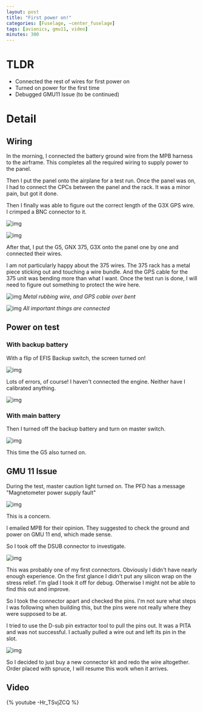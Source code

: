 ```yaml
---
layout: post
title: "First power on!"
categories: [Fuselage, ~center_fuselage]
tags: [avionics, gmu11, video]
minutes: 300
---
```


# TLDR

- Connected the rest of wires for first power on
- Turned on power for the first time
- Debugged GMU11 Issue (to be continued)

# Detail

## Wiring

In the morning, I connected the battery ground wire from the MPB harness to the airframe. This completes all the required wiring to supply power to the panel.

Then I put the panel onto the airplane for a test run. Once the panel was on, I had to connect the CPCs between the panel and the rack. It was a minor pain, but got it done.

Then I finally was able to figure out the correct length of the G3X GPS wire. I crimped a BNC connector to it.

![img](https://lh3.googleusercontent.com/pw/AP1GczPnDau2A7AJR32_bX2sSs7IUCU2e1Dg4rdKvoSb4kxUJ1ZW-7WYmicQCkl3Wfm7F5oUaH979AMFemtzhUgDVr-nDsq_KyH9FV7LWPIGg5yb5vb1HMSUta0e1B8Pm4rqoBKIIr7G-d2_ce--MBAgGCzvXQ=w4080-h3072-s-no-gm?authuser=0)

![img](https://lh3.googleusercontent.com/pw/AP1GczNugSFs5p6rQyahrBzi1ctJ92WGbaOw9fTKLLrqLYCNiwBFdp9c2hZPHv6jp5XGZYukkpzgtlk5YgEX-o2iLEejFBMJl17-FoDUgHU099I-TfUAwAL7Y50Q0WR0chU7T3SV-U63e1-YfJM6UMFn-git5g=w4080-h3072-s-no-gm?authuser=0)


After that, I put the G5, GNX 375, G3X onto the panel one by one and connected their wires.

I am not particularly happy about the 375 wires. The 375 rack has a metal piece sticking out and touching a wire bundle. And the GPS cable for the 375 unit was bending more than what I want. Once the test run is done, I will need to figure out something to protect the wire here.

![img](https://lh3.googleusercontent.com/pw/AP1GczMZGWSY_ZPCZqtEVDyxBP7RWafmnDYFLOKOve4Jl03Px21zMXn8Iavz_AV23rg-Esuxjc8G-pZWMU40ja0K8sjN109GUnvzPYi9UOFt7aaTLh7jjiqr5dTPDB1RHoYDUHU65JXbJlyLtcKH6gC80ZfHjQ=w2328-h3092-s-no-gm?authuser=0)
_Metal rubbing wire, and GPS cable over bent_

![img](https://lh3.googleusercontent.com/pw/AP1GczMClLyIlxDpC-yX0-zBY2hvBMxR1FoHn87I-W4Ov6gh1LsAvXd5PHtxD8FQ4m14PDH-2ycCwddUjgfFiE2TQLhjnj5sS_GgfyRFpLUFXuRbMT1NubxCYoANL1SmlGKL-Ox2HFvsNB1M9rvqoO7eWVvROw=w4080-h3072-s-no-gm?authuser=0)
_All important things are connected_

## Power on test

### With backup battery

With a flip of EFIS Backup switch, the screen turned on!

![img](https://lh3.googleusercontent.com/pw/AP1GczNXZYw5Hjp6XZ0648XDtsOLmmGwBTIJLI_LRHq8zLMMzNfjlPBfGADlX1Xr93bu-Tuo6WsFMcMt4b-Wt29X5bSPCBPVYemSDwm1fkyblsflM0v2Qn4EoqrAKITtfLcM78U-rQna0G8-RKUwGw1t48DM2A=w4080-h3072-s-no-gm?authuser=0)

Lots of errors, of course! I haven't connected the engine. Neither have I calibrated anything.

![img](https://lh3.googleusercontent.com/pw/AP1GczPGrsmlBkcV095Y0V1kP5Sbc8nUgWMlBe1RFUu_EMTGYAo0nQlyY4CTfFq9YOJQ-zdlFObXp17ZKGcH1kOtPXXunFEthhDcKfPzxOFolvW37wvGb_TxbUYQc34gTtnnd-Ro2BaSwjH5LUOm6Y-kb089rA=w4080-h3072-s-no-gm?authuser=0)

### With main battery

Then I turned off the backup battery and turn on master switch.

![img](https://lh3.googleusercontent.com/pw/AP1GczOAjeMgYmZ7ThgUkIF5MSa655xpJz6DUAt_n6gJnuC8vGcCd5YK0KybzWqqvz0Tn4Klsgyf3aMod58zpqPlmEY_qupZNcLSHvJVHmTy7ImkKGqvlZLqG6lycWDpIp7xHgh9p8OH6EiitxoRQCwDzXYK-A=w4080-h3072-s-no-gm?authuser=0)

This time the G5 also turned on.

## GMU 11 Issue

During the test, master caution light turned on. The PFD has a message "Magnetometer power supply fault"

![img](https://lh3.googleusercontent.com/pw/AP1GczPMdH-WSYpF3xRlPlFhD_zaUAswGMjZV0ibtKauvHJfv6NNGYaD9p0Vd4CiWen1nTLSVOsyhFDpzchf23uPV47qkqv25Yyn80x7OYcrJ4atl4a6DLqJX6plD4JbVJCDu_GwWNXbsUtwMT5dJsIWYFa7lQ=w4080-h3072-s-no-gm?authuser=0)

This is a concern. 

I emailed MPB for their opinion. They suggested to check the ground and power on GMU 11 end, which made sense.

So I took off the DSUB connector to investigate.

![img](https://lh3.googleusercontent.com/pw/AP1GczOaEM93rZzwVsXs5ZK0XiVeHF9Pe20lct-fJe1NLGjzPvcuMTMM4Lw_pLnREKoc8DLuARRwk378RCxWj1TS9PiPGSNqc9okHd_F2T7pvNe59uHAJNkf8qu9U6NDvi-l_bhq7SYshSojeZGSurZuA5TWcQ=w2328-h3092-s-no-gm?authuser=0)

This was probably one of my first connectors. Obviously I didn't have nearly enough experience. On the first glance I didn't put any silicon wrap on the stress relief. I'm glad I took it off for debug. Otherwise I might not be able to find this out and improve. 

So I took the connector apart and checked the pins. I'm not sure what steps I was following when building this, but the pins were not really where they were supposed to be at. 

I tried to use the D-sub pin extractor tool to pull the pins out. It was a PITA and was not successful. I actually pulled a wire out and left its pin in the slot.

![img](https://lh3.googleusercontent.com/pw/AP1GczNP3zaseTqmo2xQn6-ATqW9eJ2lYshCpzkK-PivABRdn36i3qlw90XHVWUblKJLlVt8yUijhQdUzCgblY5eMlN-ip-PwCJdL2W_jHTjk3jpcaN8eh5fFZazQvFpmtsXPs_hYoy_Hbg8UPnRwURnqdAKNA=w2328-h3092-s-no-gm?authuser=0)

So I decided to just buy a new connector kit and redo the wire altogether. Order placed with spruce, I will resume this work when it arrives.

## Video

{% youtube -Hr_TSvjZCQ %}